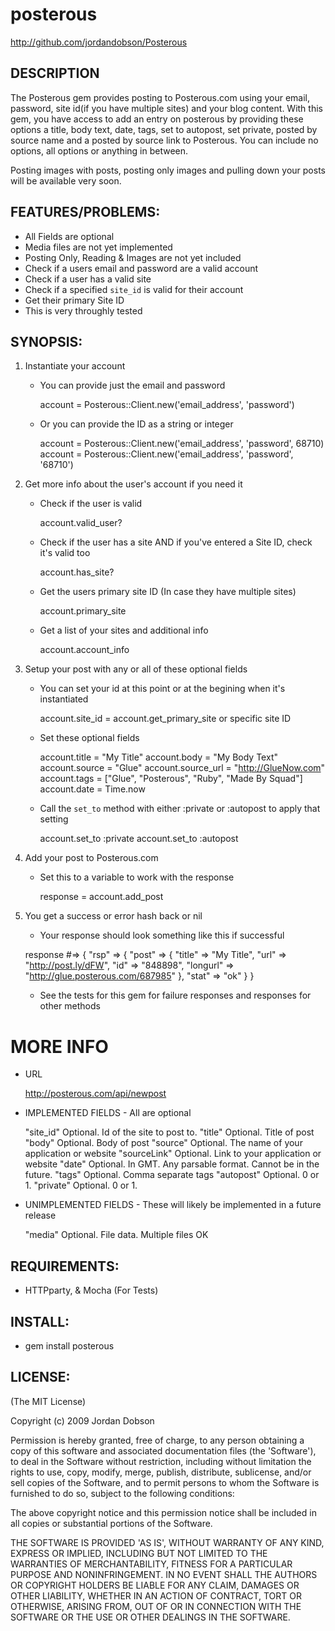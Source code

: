 # posterous

http://github.com/jordandobson/Posterous

## DESCRIPTION

The Posterous gem provides posting to Posterous.com using your email, password, site id(if you have multiple sites) and your blog content. With this gem, you have access to add an entry on posterous by providing these options a title, body text, date, tags, set to autopost, set private, posted by source name and a posted by source link to Posterous. You can include no options, all options or anything in between. 

Posting images with posts, posting only images and pulling down your posts will be available very soon. 

## FEATURES/PROBLEMS:

* All Fields are optional
* Media files are not yet implemented
* Posting Only, Reading & Images are not yet included
* Check if a users email and password are a valid account
* Check if a user has a valid site
* Check if a specified `site_id` is valid for their account
* Get their primary Site ID
* This is very throughly tested

## SYNOPSIS:

1. Instantiate your account

    * You can provide just the email and password
    
        account = Posterous::Client.new('email_address', 'password')
      
    * Or you can provide the ID as a string or integer

        account = Posterous::Client.new('email_address', 'password', 68710)
        account = Posterous::Client.new('email_address', 'password', '68710')

2. Get more info about the user's account if you need it

    * Check if the user is valid

        account.valid_user?

    * Check if the user has a site AND if you've entered a Site ID, check it's valid too

        account.has_site?

    * Get the users primary site ID (In case they have multiple sites)

        account.primary_site

    * Get a list of your sites and additional info

        account.account_info

3. Setup your post with any or all of these optional fields

    * You can set your id at this point or at the begining when it's instantiated

        account.site_id         = account.get_primary_site or specific site ID

    * Set these optional fields

        account.title           = "My Title"
        account.body            = "My Body Text"
        account.source          = "Glue"
        account.source_url      = "http://GlueNow.com"
        account.tags            = ["Glue", "Posterous", "Ruby", "Made By Squad"]
        account.date            = Time.now

    * Call the `set_to` method with either :private or :autopost to apply that setting

        account.set_to :private
        account.set_to :autopost

4. Add your post to Posterous.com

    * Set this to a variable to work with the response

        response = account.add_post

5. You get a success or error hash back or nil

    * Your response should look something like this if successful

    response #=> { "rsp" => { "post" => { "title"   => "My Title", "url" => "http://post.ly/dFW", "id" => "848898", "longurl" => "http://glue.posterous.com/687985" },  "stat" => "ok" } }

    * See the tests for this gem for failure responses and responses for other methods


# MORE INFO

  * URL

    http://posterous.com/api/newpost

  * IMPLEMENTED FIELDS - All are optional

    "site_id"     Optional. Id of the site to post to. 
    "title"       Optional. Title of post
    "body"        Optional. Body of post
    "source"      Optional. The name of your application or website
    "sourceLink"  Optional. Link to your application or website
    "date"        Optional. In GMT. Any parsable format. Cannot be in the future.
    "tags"        Optional. Comma separate tags
    "autopost"    Optional. 0 or 1.
    "private"     Optional. 0 or 1.

  * UNIMPLEMENTED FIELDS - These will likely be implemented in a future release

    "media"       Optional. File data. Multiple files OK

## REQUIREMENTS:

* HTTPparty, & Mocha (For Tests)

## INSTALL:

* gem install posterous

## LICENSE:

(The MIT License)

Copyright (c) 2009 Jordan Dobson

Permission is hereby granted, free of charge, to any person obtaining
a copy of this software and associated documentation files (the
'Software'), to deal in the Software without restriction, including
without limitation the rights to use, copy, modify, merge, publish,
distribute, sublicense, and/or sell copies of the Software, and to
permit persons to whom the Software is furnished to do so, subject to
the following conditions:

The above copyright notice and this permission notice shall be
included in all copies or substantial portions of the Software.

THE SOFTWARE IS PROVIDED 'AS IS', WITHOUT WARRANTY OF ANY KIND,
EXPRESS OR IMPLIED, INCLUDING BUT NOT LIMITED TO THE WARRANTIES OF
MERCHANTABILITY, FITNESS FOR A PARTICULAR PURPOSE AND NONINFRINGEMENT.
IN NO EVENT SHALL THE AUTHORS OR COPYRIGHT HOLDERS BE LIABLE FOR ANY
CLAIM, DAMAGES OR OTHER LIABILITY, WHETHER IN AN ACTION OF CONTRACT,
TORT OR OTHERWISE, ARISING FROM, OUT OF OR IN CONNECTION WITH THE
SOFTWARE OR THE USE OR OTHER DEALINGS IN THE SOFTWARE.
